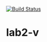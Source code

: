 [![Build Status](https://travis-ci.org/booka24/lab2-v.svg?branch=main)](https://travis-ci.org/booka24/lab2-v) 

# lab2-v